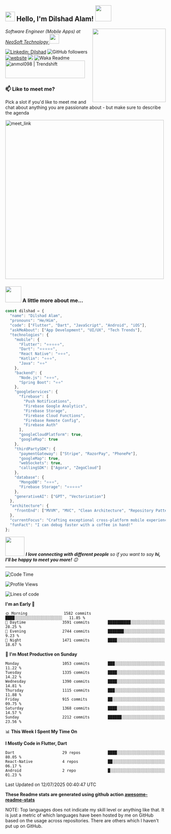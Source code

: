 <h2><img src="https://emojis.slackmojis.com/emojis/images/1531849430/4246/blob-sunglasses.gif?1531849430" width="30"/> Hello, I'm Dilshad Alam! <img src="https://media.giphy.com/media/12oufCB0MyZ1Go/giphy.gif" width="50"></h2>
<img align='right' src="https://media.giphy.com/media/M9gbBd9nbDrOTu1Mqx/giphy.gif" width="230">
<p><em>Software Engineer (Mobile Apps) at <a href="https://www.neosofttech.com//">NeoSoft Technology
</a><img src="https://media.giphy.com/media/WUlplcMpOCEmTGBtBW/giphy.gif" width="30"> 
</em></p>

[//]: # ([![Twitter Follow]&#40;https://img.shields.io/twitter/follow/misteranmol?label=Follow&#41;]&#40;https://twitter.com/intent/follow?screen_name=misteranmol&#41;)
[![Linkedin: Dilshad](https://img.shields.io/badge/-Dilshad-blue?style=flat-square&logo=Linkedin&logoColor=white&link=https://www.linkedin.com/in/anmol-p-singh/)](https://www.linkedin.com/in/alam-dilshad/)
![GitHub followers](https://img.shields.io/github/followers/anmol098?label=Follow&style=social)
[![website](https://img.shields.io/badge/Website-46a2f1.svg?&style=flat-square&logo=Google-Chrome&logoColor=white&link=https://anmolsingh.me/)](https://developer-dilshad.netlify.app/)
![](https://visitor-badge.glitch.me/badge?page_id=anmol098.anmol098)
![Waka Readme](https://github.com/anmol098/anmol098/workflows/Waka%20Readme/badge.svg)
<a href="https://trendshift.io/developers/2235" target="_blank"><img src="https://trendshift.io/api/badge/developers/2235" alt="anmol098 | Trendshift" style="width: 250px; height: 55px;" width="250" height="55"/></a>

### 📫 Like to meet me?

Pick a slot if you'd like to meet me and chat about anything you are passionate about - but make sure to describe the agenda

<a href="https://calendly.com/rayeendilshan/30min" target="_blank"><img width="498" alt="meet_link" src="https://user-images.githubusercontent.com/15426564/144297439-f530f383-e73e-41e0-9914-a9b7d3f432e5.png"></a>

[//]: # (👇 Hit in your console or terminal to connect with me.)

[//]: # ()
[//]: # (```bash)

[//]: # (npx anmol)

[//]: # (```)

[//]: # (**👆 This command line tool can be found at [npx anmol]&#40;https://github.com/anmol098/npx_card&#41;**)

### <img src="https://media.giphy.com/media/VgCDAzcKvsR6OM0uWg/giphy.gif" width="50"> A little more about me...

```javascript
const dilshad = {
  "name": "Dilshad Alam",
  "pronouns": "He/Him",
  "code": ["Flutter", "Dart", "JavaScript", "Android", "iOS"],
  "askMeAbout": ["App Development", "UI/UX", "Tech Trends"],
  "technologies": {
    "mobile": {
      "Flutter": "⭐⭐⭐⭐⭐",
      "Dart": "⭐⭐⭐⭐⭐",
      "React Native": "⭐⭐⭐",
      "Kotlin": "⭐⭐⭐",
      "Java": "⭐⭐"
    },
    "backend": {
      "Node.js": "⭐⭐⭐",
      "Spring Boot": "⭐⭐"
    },
    "googleServices": {
      "firebase": [
        "Push Notifications",
        "Firebase Google Analytics",
        "Firebase Storage",
        "Firebase Cloud Functions",
        "Firebase Remote Config",
        "Firebase Auth"
      ],
      "googleCloudPlatform": true,
      "googleMap": true
    },
    "thirdPartySDK": {
      "paymentGateway": ["Stripe", "RazorPay", "PhonePe"],
      "googleMap": true,
      "webSockets": true,
      "callingSDK": ["Agora", "ZegoCloud"]
    },
    "database": {
      "MongoDB": "⭐⭐⭐",
      "Firebase Storage": "⭐⭐⭐⭐⭐"
    },
    "generativeAI": ["GPT", "Vectorization"]
  },
  "architecture": {
    "frontEnd": ["MVVM", "MVC", "Clean Architecture", "Repository Pattern"]
  },
  "currentFocus": "Crafting exceptional cross-platform mobile experiences",
  "funFact": "I can debug faster with a coffee in hand!"
};


```

<img src="https://media.giphy.com/media/LnQjpWaON8nhr21vNW/giphy.gif" width="60"> <em><b>I love connecting with different people</b> so if you want to say <b>hi, I'll be happy to meet you more!</b> 😊</em>

---
<!--START_SECTION:waka-->
![Code Time](http://img.shields.io/badge/Code%20Time-4%2C494%20hrs%2043%20mins-blue)

![Profile Views](http://img.shields.io/badge/Profile%20Views-868-blue)

![Lines of code](https://img.shields.io/badge/From%20Hello%20World%20I%27ve%20Written-7.8%20million%20lines%20of%20code-blue)

[//]: # (**🐱 My GitHub Data**)

[//]: # ()
[//]: # (> 📦 273.7 kB Used in GitHub's Storage)

[//]: # (>)

[//]: # ()
[//]: # ([//]: # &#40;> 🏆 387 Contributions in the Year 2025&#41;)
[//]: # (>)

[//]: # (> 🚫 Not Opted to Hire)

[//]: # (>)

[//]: # (> 📜 22 Public Repositories)

[//]: # (>)

[//]: # (> 🔑 31 Private Repositories)
[//]: # (>)
**I'm an Early 🐤**

```text
🌞 Morning                1582 commits        ████░░░░░░░░░░░░░░░░░░░░░   11.85 % 
🌆 Daytime                3591 commits        ██████████░░░░░░░░░░░░░░░   28.25 % 
🌃 Evening                2744 commits        ███████░░░░░░░░░░░░░░░░░░   9.23 % 
🌙 Night                  1471 commits        ████░░░░░░░░░░░░░░░░░░░░░   18.67 % 
```
📅 **I'm Most Productive on Sunday**

```text
Monday                   1053 commits        ███░░░░░░░░░░░░░░░░░░░░░░   11.22 % 
Tuesday                  1335 commits        ████░░░░░░░░░░░░░░░░░░░░░   14.22 % 
Wednesday                1390 commits        ████░░░░░░░░░░░░░░░░░░░░░   14.81 % 
Thursday                 1115 commits        ███░░░░░░░░░░░░░░░░░░░░░░   11.88 % 
Friday                   915 commits         ██░░░░░░░░░░░░░░░░░░░░░░░   09.75 % 
Saturday                 1368 commits        ████░░░░░░░░░░░░░░░░░░░░░   14.57 % 
Sunday                   2212 commits        ██████░░░░░░░░░░░░░░░░░░░   23.56 % 
```


📊 **This Week I Spent My Time On**

[//]: # (```text)

[//]: # (🕑︎ Time Zone: Asia/Dubai)

[//]: # ()
[//]: # (💬 Programming Languages: )

[//]: # (TypeScript               36 hrs 35 mins      ██████████████████████░░░   86.30 % )

[//]: # (Text                     2 hrs 5 mins        █░░░░░░░░░░░░░░░░░░░░░░░░   04.92 % )

[//]: # (Docker                   58 mins             █░░░░░░░░░░░░░░░░░░░░░░░░   02.31 % )

[//]: # (JSON                     57 mins             █░░░░░░░░░░░░░░░░░░░░░░░░   02.24 % )

[//]: # (MDX                      40 mins             ░░░░░░░░░░░░░░░░░░░░░░░░░   01.58 % )

[//]: # ()
[//]: # (🔥 Editors: )

[//]: # (WebStorm                 42 hrs 22 mins      █████████████████████████   99.96 % )

[//]: # (DataGrip                 0 secs              ░░░░░░░░░░░░░░░░░░░░░░░░░   00.04 % )

[//]: # ()
[//]: # (💻 Operating System: )

[//]: # (Mac                      42 hrs 23 mins      █████████████████████████   100.00 % )

[//]: # (```)

**I Mostly Code in Flutter, Dart**

```text
Dart                     29 repos            ████░░░░░░░░░░░░░░░░░░░░░   80.05 % 
React-Native             4 repos             ██░░░░░░░░░░░░░░░░░░░░░░░   06.17 % 
Android                  2 repo              █░░░░░░░░░░░░░░░░░░░░░░░░  01.23 % 
```




Last Updated on 12/07/2025 00:40:47 UTC
<!--END_SECTION:waka-->

**These Readme stats are generated using github action [awesome-readme-stats](https://github.com/anmol098/waka-readme-stats)**

NOTE: Top languages does not indicate my skill level or anything like that. It is just a metric of which languages have been hosted by me on GitHub based on the usage across repositories. There are others which I haven't put up on GitHub.
